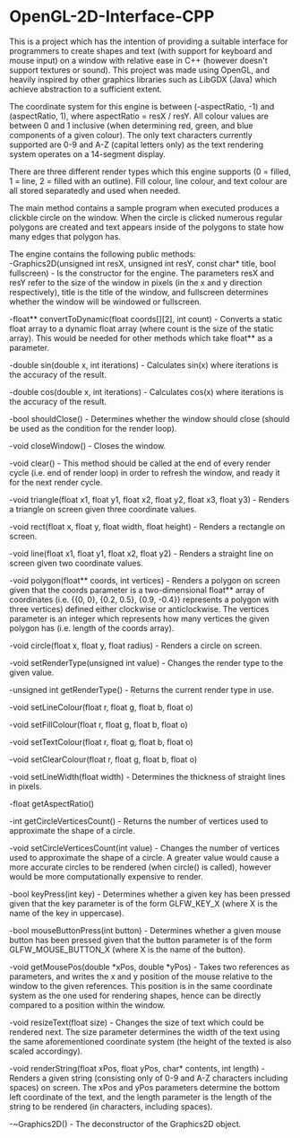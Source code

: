 # OpenGL-2D-Interface-CPP  
This is a project which has the intention of providing a suitable interface for programmers to create shapes and text (with support for keyboard and mouse input) on a window with relative ease in C++ (however doesn't support textures or sound). This project was made using OpenGL, and heavily inspired by other graphics libraries such as LibGDX (Java) which achieve abstraction to a sufficient extent.  
  
The coordinate system for this engine is between (-aspectRatio, -1) and (aspectRatio, 1), where aspectRatio = resX / resY. All colour values are between 0 and 1 inclusive (when determining red, green, and blue components of a given colour). The only text characters currently supported are 0-9 and A-Z (capital letters only) as the text rendering system operates on a 14-segment display.  
  
There are three different render types which this engine supports (0 = filled, 1 = line, 2 = filled with an outline). Fill colour, line colour, and text colour are all stored separatedly and used when needed.  
  
The main method contains a sample program when executed produces a clickble circle on the window. When the circle is clicked numerous regular polygons are created and text appears inside of the polygons to state how many edges that polygon has.  
  
The engine contains the following public methods:  
-Graphics2D(unsigned int resX, unsigned int resY, const char* title, bool fullscreen) - Is the constructor for the engine. The parameters resX and resY refer to the size of the window in pixels (in the x and y direction respectively), title is the title of the window, and fullscreen determines whether the window will be windowed or fullscreen.  
  
-float** convertToDynamic(float coords[][2], int count) - Converts a static float array to a dynamic float array (where count is the size of the static array). This would be needed for other methods which take float** as a parameter.  
  
-double sin(double x, int iterations)  - Calculates sin(x) where iterations is the accuracy of the result.  
  
-double cos(double x, int iterations)  - Calculates cos(x) where iterations is the accuracy of the result.  
  
-bool shouldClose() - Determines whether the window should close (should be used as the condition for the render loop).  
  
-void closeWindow() - Closes the window.  
  
-void clear() - This method should be called at the end of every render cycle (i.e. end of render loop) in order to refresh the window, and ready it for the next render cycle.  
  
-void triangle(float x1, float y1, float x2, float y2, float x3, float y3) - Renders a triangle on screen given three coordinate values.  
  
-void rect(float x, float y, float width, float height) - Renders a rectangle on screen.  
  
-void line(float x1, float y1, float x2, float y2) - Renders a straight line on screen given two coordinate values.  
  
-void polygon(float** coords, int vertices) - Renders a polygon on screen given that the coords parameter is a two-dimensional float** array of coordinates (i.e. {{0, 0}, {0.2, 0.5}, {0.9, -0.4}} represents a polygon with three vertices) defined either clockwise or anticlockwise. The vertices parameter is an integer which represents how many vertices the given polygon has (i.e. length of the coords array).  
  
-void circle(float x, float y, float radius) - Renders a circle on screen.  
  
-void setRenderType(unsigned int value) - Changes the render type to the given value.  
  
-unsigned int getRenderType() - Returns the current render type in use.  
  
-void setLineColour(float r, float g, float b, float o)  
  
-void setFillColour(float r, float g, float b, float o)  
  
-void setTextColour(float r, float g, float b, float o)  
  
-void setClearColour(float r, float g, float b, float o)  
  
-void setLineWidth(float width) - Determines the thickness of straight lines in pixels.  
  
-float getAspectRatio()  
  
-int getCircleVerticesCount() - Returns the number of vertices used to approximate the shape of a circle.  
  
-void setCircleVerticesCount(int value) - Changes the number of vertices used to approximate the shape of a circle. A greater value would cause a more accurate circles to be rendered (when circle() is called), however would be more computationally expensive to render.  
  
-bool keyPress(int key) - Determines whether a given key has been pressed given that the key parameter is of the form GLFW_KEY_X (where X is the name of the key in uppercase).  
  
-bool mouseButtonPress(int button) - Determines whether a given mouse button has been pressed given that the button parameter is of the form GLFW_MOUSE_BUTTON_X (where X is the name of the button).  
  
-void getMousePos(double *xPos, double *yPos) - Takes two references as parameters, and writes the x and y position of the mouse relative to the window to the given references. This position is in the same coordinate system as the one used for rendering shapes, hence can be directly compared to a position within the window.  
  
-void resizeText(float size) - Changes the size of text which could be rendered next. The size parameter determines the width of the text using the same aforementioned coordinate system (the height of the texted is also scaled accordingy).  
  
-void renderString(float xPos, float yPos, char* contents, int length) - Renders a given string (consisting only of 0-9 and A-Z characters including spaces) on screen. The xPos and yPos parameters determine the bottom left coordinate of the text, and the length parameter is the length of the string to be rendered (in characters, including spaces).  

-~Graphics2D() - The deconstructor of the Graphics2D object.
